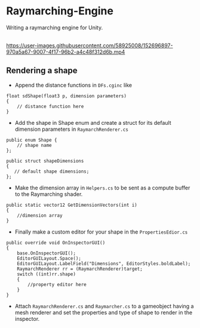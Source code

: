 # Raymarching-Engine
 Writing a raymarching engine for Unity.<br><br>


https://user-images.githubusercontent.com/58925008/152696897-970a5a67-9007-4f17-96b2-a4c48f312d6b.mp4

## Rendering a shape

* Append the distance functions in `DFs.cginc` like
```
float sdShape(float3 p, dimension parameters)	
{
    // distance function here
}
```   
* Add the shape in Shape enum and create a struct for its default dimension parameters in `RaymarchRenderer.cs` 
```
public enum Shape {
    // shape name
};

public struct shapeDimensions
{
   // default shape dimensions;
};
```
* Make the dimension array in `Helpers.cs` to be sent as a compute buffer to the Raymarching shader.
```
public static vector12 GetDimensionVectors(int i)
{
    //dimension array
}
```
* Finally make a custom editor for your shape in the `PropertiesEdior.cs`
```
public override void OnInspectorGUI()
{
    base.OnInspectorGUI();
    EditorGUILayout.Space();
    EditorGUILayout.LabelField("Dimensions", EditorStyles.boldLabel);
    RaymarchRenderer rr = (RaymarchRenderer)target;
    switch ((int)rr.shape)
    {
        //property editor here
    }
}
```
* Attach `RaymarchRenderer.cs` and `Raymarcher.cs` to a gameobject having a mesh renderer and set the properties and type of shape to render in the inspector.





